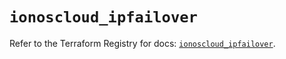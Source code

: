 # `ionoscloud_ipfailover`

Refer to the Terraform Registry for docs: [`ionoscloud_ipfailover`](https://registry.terraform.io/providers/ionos-cloud/ionoscloud/6.7.11/docs/resources/ipfailover).

